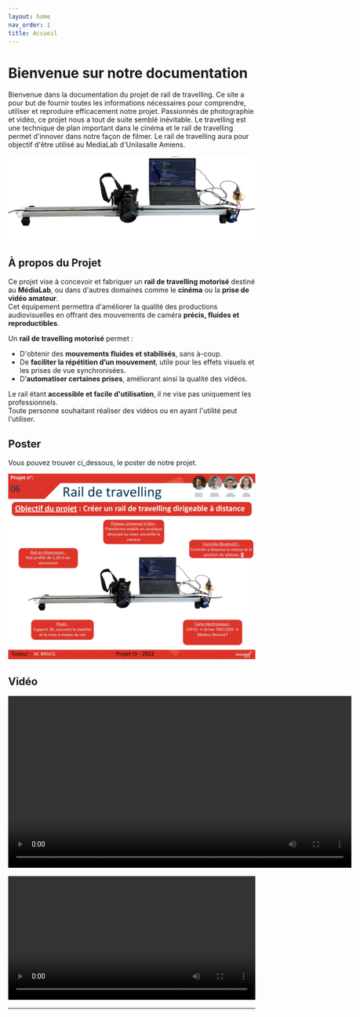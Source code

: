 ```yaml
---
layout: home
nav_order: 1
title: Accueil
---
```


# Bienvenue sur notre documentation

Bienvenue dans la documentation du projet de rail de travelling. Ce site a pour but de fournir toutes les informations nécessaires pour comprendre, utiliser et reproduire efficacement notre projet.
Passionnés de photographie et vidéo, ce projet nous a tout de suite semblé inévitable. Le travelling est une technique de plan important dans le cinéma et le rail de travelling permet d'innover dans notre façon de filmer. Le rail de travelling aura pour objectif d'être utilisé au MediaLab d'Unilasalle Amiens. 

![Illustration vectorielle colorée avec un fond blanc, montrant un atelier équipé pour un projet de conception mécanique, électronique et informatique](images/photo.png)

## À propos du Projet
Ce projet vise à concevoir et fabriquer un **rail de travelling motorisé** destiné au **MédiaLab**, ou dans d'autres domaines comme le **cinéma** ou la **prise de vidéo amateur**.  
Cet équipement permettra d'améliorer la qualité des productions audiovisuelles en offrant des mouvements de caméra **précis, fluides et reproductibles**.  

Un **rail de travelling motorisé** permet :  
- D'obtenir des **mouvements fluides et stabilisés**, sans à-coup.  
- De **faciliter la répétition d’un mouvement**, utile pour les effets visuels et les prises de vue synchronisées.  
- D’**automatiser certaines prises**, améliorant ainsi la qualité des vidéos.  

Le rail étant **accessible et facile d'utilisation**, il ne vise pas uniquement les professionnels.  
Toute personne souhaitant réaliser des vidéos ou en ayant l'utilité peut l'utiliser.
   

## Poster

Vous pouvez trouver ci_dessous, le poster de notre projet. 

![Poster projet](images/POSTER-Projet-06_page-0001.jpg)


## Vidéo

<video controls width="700">
  <source src="https://cloudlasalle-my.sharepoint.com/personal/audric_santerre_etu_unilasalle_fr/_layouts/15/stream.aspx?id=%2Fpersonal%2Faudric%5Fsanterre%5Fetu%5Funilasalle%5Ffr%2FDocuments%2FPi%C3%A8ces%20jointes%2FVide%CC%81o%5FProjet%5FI3%2Emp4&ct=1749739647055&or=OWA%2DNT%2DMail&cid=b2ef88b5%2D9221%2D3a18%2Dbbba%2D4811b066ca94&ga=1&referrer=StreamWebApp%2EWeb&referrerScenario=AddressBarCopied%2Eview%2E927cef4f%2D03f2%2D4de2%2Da649%2Dad48cf5ec798" type="video/mp4">
</video>


<video src="images/intro_amiens.mp4" controls title="Title"  style="width: 100%;"></video>

---
